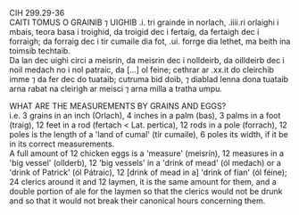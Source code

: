 CIH 299.29-36  
CAITI TOMUS O GRAINIB ⁊ UIGHIB .i. tri grainde in norlach, .iiii.ri orlaighi i mbais, teora basa i troighid, da troigid dec i fertaig, da fertaigh dec i forraigh; da forraig dec i tir cumaile dia fot, .ui. forrge dia lethet, ma beith ina toimsib techtaib.  
Da lan dec uighi circi a meisrin, da meisrin dec i nolldeirb, da oilldeirb dec i noil medach no i nol patraic, da \[...] ol feine; cethrar ar .xx.it do cleirchib imme ⁊ da fer dec do tuataib; cutruma bid doib, ⁊ diablad lenna dona tuataib arna rabat na cleirigh ar meisci ⁊ arna milla a tratha umpu.  

WHAT ARE THE MEASUREMENTS BY GRAINS AND EGGS?  
i.e. 3 grains in an inch (Orlach), 4 inches in a palm (bas), 3 palms in a foot (traig), 12 feet in a rod (fertach < Lat. pertica), 12 rods in a pole (forrach), 12 poles is the length of a 'land of cumal' (tír cumaile), 6 poles its width, if it be in its correct measurements.  
A full amount of 12 chicken eggs is a 'measure' (meisrín), 12 measures in a 'big vessel' (ollderb), 12 'big vessels' in a 'drink of mead' (ól medach) or a 'drink of Patrick' (ól Pátraic), 12 \[drink of mead in a] 'drink of fían' (ól féine); 24 clerics around it and 12 laymen, it is the same amount for them, and a double portion of ale for the laymen so that the clerics would not be drunk and so that it would not break their canonical hours concerning them.
